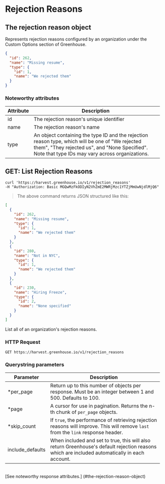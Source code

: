 # Rejection Reasons

## The rejection reason object

Represents rejection reasons configured by an organization under the Custom Options section of Greenhouse.

```json
{
  "id": 262,
  "name": "Missing resume",
  "type": {
    "id": 1,
    "name": "We rejected them"
  }
}
```

### Noteworthy attributes

| Attribute | Description |
|-----------|-------------|
| id | The rejection reason's unique identifier
| name | The rejection reason's name
| type | An object containing the type ID and the rejection reason type, which will be one of "We rejected them", "They rejected us", and "None Specified". Note that type IDs may vary across organizations.

## GET: List Rejection Reasons

```shell
curl 'https://harvest.greenhouse.io/v1/rejection_reasons'
-H "Authorization: Basic MGQwMzFkODIyN2VhZmE2MWRjMzc1YTZjMmUwNjdlMjQ6"
```

> The above command returns JSON structured like this:

```json
[
  {
    "id": 262,
    "name": "Missing resume",
    "type": {
      "id": 1,
      "name": "We rejected them"
    }
  },
  {
    "id": 280,
    "name": "Not in NYC",
    "type": {
      "id": 1,
      "name": "We rejected them"
    }
  },
  {
    "id": 230,
    "name": "Hiring Freeze",
    "type": {
      "id": 2,
      "name": "None specified"
    }
  }
]
```

List all of an organization's rejection reasons.

### HTTP Request

`GET https://harvest.greenhouse.io/v1/rejection_reasons`

### Querystring parameters

| Parameter | Description |
|-----------|-------------|
| *per_page | Return up to this number of objects per response. Must be an integer between 1 and 500. Defaults to 100.
| *page | A cursor for use in pagination.  Returns the n-th chunk of `per_page` objects.
| *skip_count | If `true`, the performance of retrieving rejection reasons will improve. This will remove `last` from the `link` response header.
| include_defaults | When included and set to true, this will also return Greenhouse's default rejection reasons which are included automatically in each account.

<br>
[See noteworthy response attributes.] (#the-rejection-reason-object)
